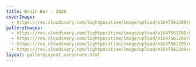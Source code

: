 ```yaml
---
title: Brain Bar - 2020
coverImage:
  - https://res.cloudinary.com/lightpositive/image/upload/v1647561209/uploads/Brain%20Bar%20-%202020/bb.jpg
galleryImages: 
  - https://res.cloudinary.com/lightpositive/image/upload/v1647561208/uploads/Brain%20Bar%20-%202020/bb2.jpg
  - https://res.cloudinary.com/lightpositive/image/upload/v1647561209/uploads/Brain%20Bar%20-%202020/bb3.jpg
  - https://res.cloudinary.com/lightpositive/image/upload/v1647561209/uploads/Brain%20Bar%20-%202020/bb4.jpg
  - https://res.cloudinary.com/lightpositive/image/upload/v1647561209/uploads/Brain%20Bar%20-%202020/bb.jpg
layout: galleryLayout_corporate.html
---
```

